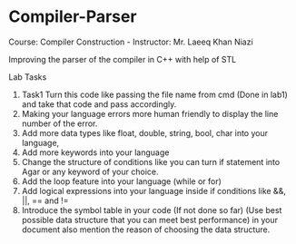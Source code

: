 # Compiler-Parser
Course: Compiler Construction - Instructor: Mr. Laeeq Khan Niazi

Improving the parser of the compiler in C++ with help of STL

Lab Tasks
1. Task1 Turn this code like passing the file name from cmd (Done in lab1) and take that code and pass accordingly.
2. Making your language errors more human friendly to display the line number of the error.
3. Add more data types like float, double, string, bool, char into your language,
4. Add more keywords into your language
5. Change the structure of conditions like you can turn if statement into Agar or any keyword of your choice.
6. Add the loop feature into your language (while or for)
7. Add logical expressions into your language inside if conditions like &&, ||, == and !=
8. Introduce the symbol table in your code (If not done so far) (Use best possible data structure that you can meet best performance) in your document also mention the reason of choosing the data structure. 
